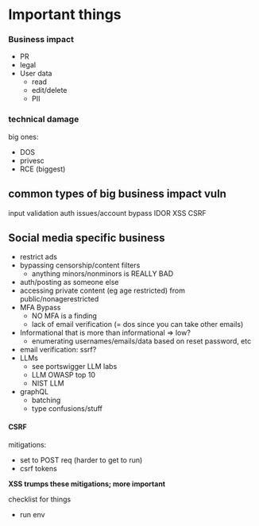 # Important things
### Business impact
- PR
- legal
- User data
	- read
	- edit/delete
	- PII

### technical damage
big ones:
- DOS
- privesc
- RCE (biggest)
  
## common types of big business impact vuln
input validation
auth issues/account bypass
IDOR
XSS
CSRF

## Social media specific business
- restrict ads
- bypassing censorship/content filters
	- anything minors/nonminors is REALLY BAD
- auth/posting as someone else
- accessing private content (eg age restricted) from public/nonagerestricted
- MFA Bypass
	- NO MFA is a finding
	- lack of email verification (= dos since you can take other emails)
- Informational that is more than informational => low?
	- enumerating usernames/emails/data based on reset password, etc
- email verification: ssrf?
- LLMs
	- see portswigger LLM labs
	- LLM OWASP top 10
	- NIST LLM
- graphQL
	- batching
	- type confusions/stuff 

#### CSRF
mitigations:
- set to POST req (harder to get to run)
- csrf tokens

**XSS trumps these mitigations; more important**

checklist for things
- run env
